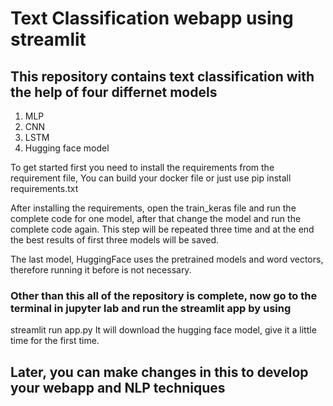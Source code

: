 # Text Classification webapp using streamlit
## This repository contains text classification with the help of four differnet models
1) MLP
2) CNN
3) LSTM
4) Hugging face model

To get started first you need to install the requirements from the requirement file,
You can build your docker file or just use pip install requirements.txt

After installing the requirements, open the train_keras file and run the complete code for one model, after that change the model and run the complete code again. This step will be repeated three time and at the end the best results of first three models will be saved.

The last model, HuggingFace uses the pretrained models and word vectors, therefore running it before is not necessary.
### Other than this all of the repository is complete, now go to the terminal in jupyter lab and run the streamlit app by using
streamlit run app.py
It will download the hugging face model, give it a little time for the first time.

## Later, you can make changes in this to develop your webapp and NLP techniques
